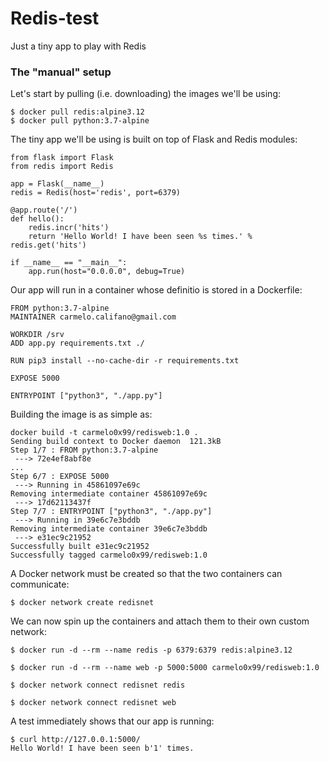 # Redis-test
Just a tiny app to play with Redis

### The "manual" setup
Let's start by pulling (i.e. downloading) the images we'll be using:
```
$ docker pull redis:alpine3.12
$ docker pull python:3.7-alpine
```

The tiny app we'll be using is built on top of Flask and Redis modules:
```
from flask import Flask
from redis import Redis

app = Flask(__name__)
redis = Redis(host='redis', port=6379)

@app.route('/')
def hello():
    redis.incr('hits')
    return 'Hello World! I have been seen %s times.' % redis.get('hits')

if __name__ == "__main__":
    app.run(host="0.0.0.0", debug=True)
```

Our app will run in a container whose definitio is stored in a Dockerfile:
```
FROM python:3.7-alpine
MAINTAINER carmelo.califano@gmail.com

WORKDIR /srv
ADD app.py requirements.txt ./

RUN pip3 install --no-cache-dir -r requirements.txt

EXPOSE 5000

ENTRYPOINT ["python3", "./app.py"]
```

Building the image is as simple as:
```
docker build -t carmelo0x99/redisweb:1.0 .
Sending build context to Docker daemon  121.3kB
Step 1/7 : FROM python:3.7-alpine
 ---> 72e4ef8abf8e
...
Step 6/7 : EXPOSE 5000
 ---> Running in 45861097e69c
Removing intermediate container 45861097e69c
 ---> 17d62113437f
Step 7/7 : ENTRYPOINT ["python3", "./app.py"]
 ---> Running in 39e6c7e3bddb
Removing intermediate container 39e6c7e3bddb
 ---> e31ec9c21952
Successfully built e31ec9c21952
Successfully tagged carmelo0x99/redisweb:1.0
```

A Docker network must be created so that the two containers can communicate:
```
$ docker network create redisnet
```

We can now spin up the containers and attach them to their own custom network:
```
$ docker run -d --rm --name redis -p 6379:6379 redis:alpine3.12

$ docker run -d --rm --name web -p 5000:5000 carmelo0x99/redisweb:1.0

$ docker network connect redisnet redis

$ docker network connect redisnet web
```

A test immediately shows that our app is running:
```
$ curl http://127.0.0.1:5000/
Hello World! I have been seen b'1' times.
```






